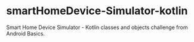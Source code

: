 # smartHomeDevice-Simulator-kotlin
Smart Home Device Simulator -  Kotlin classes and objects challenge from Android Basics.
